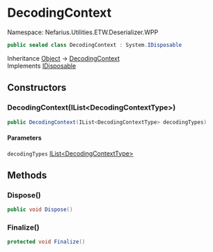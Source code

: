 # DecodingContext

Namespace: Nefarius.Utilities.ETW.Deserializer.WPP

```csharp
public sealed class DecodingContext : System.IDisposable
```

Inheritance [Object](https://docs.microsoft.com/en-us/dotnet/api/system.object) → [DecodingContext](./nefarius.utilities.etw.deserializer.wpp.decodingcontext.md)<br>
Implements [IDisposable](https://docs.microsoft.com/en-us/dotnet/api/system.idisposable)

## Constructors

### <a id="constructors-.ctor"/>**DecodingContext(IList&lt;DecodingContextType&gt;)**

```csharp
public DecodingContext(IList<DecodingContextType> decodingTypes)
```

#### Parameters

`decodingTypes` [IList&lt;DecodingContextType&gt;](https://docs.microsoft.com/en-us/dotnet/api/system.collections.generic.ilist-1)<br>

## Methods

### <a id="methods-dispose"/>**Dispose()**

```csharp
public void Dispose()
```

### <a id="methods-finalize"/>**Finalize()**

```csharp
protected void Finalize()
```
